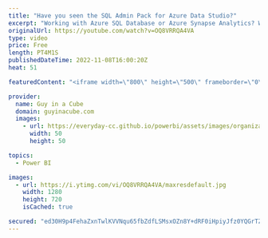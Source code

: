 ```yaml
---
title: "Have you seen the SQL Admin Pack for Azure Data Studio?"
excerpt: "Working with Azure SQL Database or Azure Synapse Analytics? Want to use Azure Data Studio but missing all of the tools you used to use? Patrick looks at the SQL Admin Pack and how that can help you.  Azure Data Studio GitHub Repo https://github.com/Microsoft/azuredatastudio  Admin Pack for SQL Server"
originalUrl: https://youtube.com/watch?v=OQ8VRRQA4VA
type: video
price: Free
length: PT4M1S
publishedDateTime: 2022-11-08T16:00:20Z
heat: 51

featuredContent: "<iframe width=\"800\" height=\"500\" frameborder=\"0\" src=\"https://www.youtube.com/embed/OQ8VRRQA4VA\" allow=\"accelerometer; autoplay; encrypted-media; gyroscope; picture-in-picture\" allowfullscreen></iframe>"

provider:
  name: Guy in a Cube
  domain: guyinacube.com
  images:
    - url: https://everyday-cc.github.io/powerbi/assets/images/organizations/guyinacube.com-50x50.jpg
      width: 50
      height: 50

topics:
  - Power BI

images:
  - url: https://i.ytimg.com/vi/OQ8VRRQA4VA/maxresdefault.jpg
    width: 1280
    height: 720
    isCached: true

secured: "ed30H9p4FehaZxnTwlKVVNqu65fbZdfLSMsxOZn8Y+dRF0iHpiyJfz0YQGrTZOeauB+dzxbkIKOY/zCbTK9xXha+D/CS8adSsvgjrWTKCS7FZGKslgUY5opsLgWLqtsdcx+tNfSlg6BkQXZN7LTNqfgCh8A7UPQaUw4WtwvLfKbvULWdFAoO9hSn1l/hHXaEX8c1Dt8xRTLqrC89q3ZzjU7WExtNlrtpBQ6PCD1HmzILl6AARabXjMppX3lAzHCOzSBZYClwhTSQHlzYvEjhgl/5rRb6aT84yNymCVUtU4RD0Qva3L4YYZ4MtdzGmz07ME7BcLnSw7e+Oa2PXe0TsDvD6rDd2TpDo0LclMNRrs5Be0FcwtJSfpAgHJka8jT8EXko8c7T5gORV9MIx0ExnkeLcUAXvpsP9avbL3qLGTo=;4u6iimrrackIWvXMMGq0LQ=="
---
```


